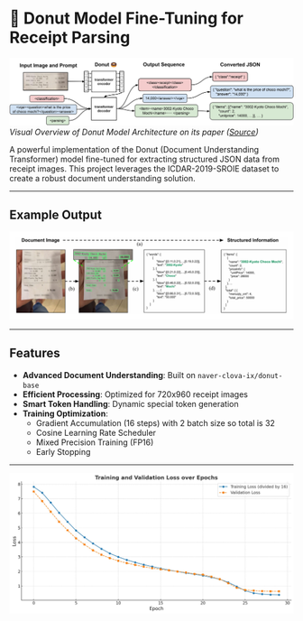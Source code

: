 # 🧾 Donut Model Fine-Tuning for Receipt Parsing

![Donut Model Architecture](donut_architecture.jpg)  
*Visual Overview of Donut Model Architecture on its paper ([Source](https://arxiv.org/abs/2111.15664))*

A powerful implementation of the Donut (Document Understanding Transformer) model fine-tuned for extracting structured JSON data from receipt images. This project leverages the ICDAR-2019-SROIE dataset to create a robust document understanding solution.

---

## Example Output

![example](trial.png)

---

## Features

- **Advanced Document Understanding**: Built on `naver-clova-ix/donut-base`
- **Efficient Processing**: Optimized for 720x960 receipt images
- **Smart Token Handling**: Dynamic special token generation
- **Training Optimization**:
  - Gradient Accumulation (16 steps) with 2 batch size so total is 32
  - Cosine Learning Rate Scheduler
  - Mixed Precision Training (FP16)
  - Early Stopping

---

![Training Metrics Plot](plot.png)
